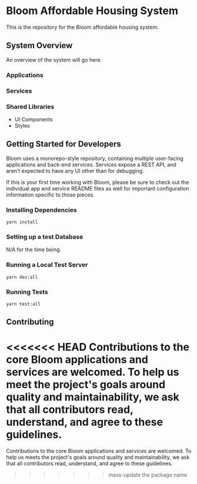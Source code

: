 # Bloom Affordable Housing System

This is the repository for the Bloom affordable housing system.

## System Overview

An overview of the system will go here.

### Applications
### Services
### Shared Libraries
- UI Components
- Styles

## Getting Started for Developers

Bloom uses a monorepo-style repository, containing multiple user-facing applications and back-end services. Services expose a REST API, and aren't expected to have any UI other than for debugging.

If this is your first time working with Bloom, please be sure to check out the individual app and service README files as well for important configuration information specific to those pieces.

### Installing Dependencies

```
yarn install
```

### Setting up a test Database

N/A for the time being.

### Running a Local Test Server
```
yarn dev:all
```

### Running Tests
```
yarn test:all
```

## Contributing

<<<<<<< HEAD
Contributions to the core Bloom applications and services are welcomed. To help us meet the project's goals around quality and maintainability, we ask that all contributors read, understand, and agree to these guidelines.
=======
Contributions to the core Bloom applications and services are welcomed. To help us meets the project's goals around quality and maintainability, we ask that all contributors read, understand, and agree to these guidelines.
>>>>>>> mass-update the package name
